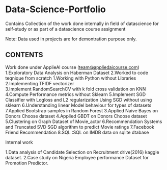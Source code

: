 # Data-Science-Portfolio
Contains Collection of the work done internally in field of datascience for self-study or as part of a datascience course assignment

Note: Data used in projects are for demontration purpose only.

## CONTENTS

Work done under ApplieAI course (team@appliedaicourse.com)
1.Exploratory Data Analysis on Haberman Dataset
2.Worked to code teqnique from scratch
        1.Working with Python without Libraries
        2.Implementing TFIDF vectorizer        
        3.Implement RandomSearchCV with k fold cross validation on KNN
        4.Compute Performance metrics without Sklearn
        5.Implement SGD Classifier with Logloss and L2 regularization Using SGD without using sklearn
        6.Understanding linear Model behaviour for types of datasets
        7.Applied Bootstrap samples in Random Forest
3.Applied Naive Bayes on Donors Choose dataset
4.Applied GBDT on Donors Choose dataset
5.Clustering on Graph Dataset of Movie_actor
6.Recommendation Systems and Truncated SVD SGD algorithm to predict Movie ratings
7.Facebook Friend Recommendation
8.SQL :SQL on IMDB data on sqlite dtabase


Internal work

1.Data analysis of Candidate Selection on Recruitment drive(2016) kaggle dataset.
2.Case study on Nigeria Employee performance Dataset for Promotion Predictor.


